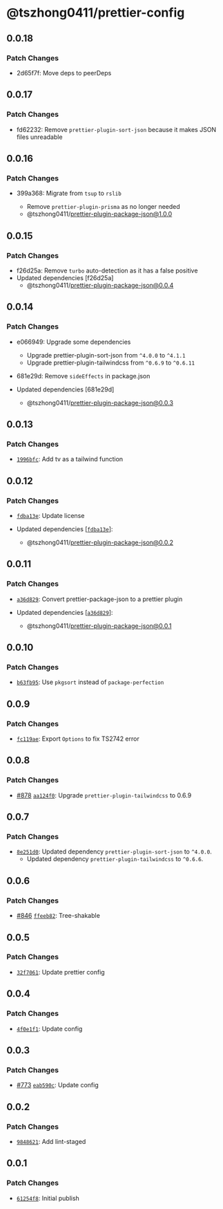 # @tszhong0411/prettier-config

## 0.0.18

### Patch Changes

- 2d65f7f: Move deps to peerDeps

## 0.0.17

### Patch Changes

- fd62232: Remove `prettier-plugin-sort-json` because it makes JSON files unreadable

## 0.0.16

### Patch Changes

- 399a368: Migrate from `tsup` to `rslib`

  - Remove `prettier-plugin-prisma` as no longer needed
  - @tszhong0411/prettier-plugin-package-json@1.0.0

## 0.0.15

### Patch Changes

- f26d25a: Remove `turbo` auto-detection as it has a false positive
- Updated dependencies [f26d25a]
  - @tszhong0411/prettier-plugin-package-json@0.0.4

## 0.0.14

### Patch Changes

- e066949: Upgrade some dependencies

  - Upgrade prettier-plugin-sort-json from `^4.0.0` to `^4.1.1`
  - Upgrade prettier-plugin-tailwindcss from `^0.6.9` to `^0.6.11`

- 681e29d: Remove `sideEffects` in package.json
- Updated dependencies [681e29d]
  - @tszhong0411/prettier-plugin-package-json@0.0.3

## 0.0.13

### Patch Changes

- [`1996bfc`](https://github.com/tszhong0411/nelsonlai.me/commit/1996bfcef91f09fa5e10a4108610d28ea80601ae): Add tv as a tailwind function

## 0.0.12

### Patch Changes

- [`fdba13e`](https://github.com/tszhong0411/nelsonlai.me/commit/fdba13e933085bec17f85ec686161377295e13f7): Update license

- Updated dependencies [[`fdba13e`](https://github.com/tszhong0411/nelsonlai.me/commit/fdba13e933085bec17f85ec686161377295e13f7)]:
  - @tszhong0411/prettier-plugin-package-json@0.0.2

## 0.0.11

### Patch Changes

- [`a36d829`](https://github.com/tszhong0411/nelsonlai.me/commit/a36d829b62622c785f0060debe3ab7ee7dd0ac05): Convert prettier-package-json to a prettier plugin

- Updated dependencies [[`a36d829`](https://github.com/tszhong0411/nelsonlai.me/commit/a36d829b62622c785f0060debe3ab7ee7dd0ac05)]:
  - @tszhong0411/prettier-plugin-package-json@0.0.1

## 0.0.10

### Patch Changes

- [`b63fb95`](https://github.com/tszhong0411/nelsonlai.me/commit/b63fb9579613f671d4382701d12c3c296f8348b4): Use `pkgsort` instead of `package-perfection`

## 0.0.9

### Patch Changes

- [`fc119ae`](https://github.com/tszhong0411/nelsonlai.me/commit/fc119ae7b1a366478489917ddedea7a3efd792af): Export `Options` to fix TS2742 error

## 0.0.8

### Patch Changes

- [#878](https://github.com/tszhong0411/nelsonlai.me/pull/878) [`aa124f0`](https://github.com/tszhong0411/nelsonlai.me/commit/aa124f0398aff3ac8448864bac25af54d9ccf220): Upgrade `prettier-plugin-tailwindcss` to 0.6.9

## 0.0.7

### Patch Changes

- [`8e251d0`](https://github.com/tszhong0411/nelsonlai.me/commit/8e251d073c19853086759036d41afd92bfe59b83): Updated dependency `prettier-plugin-sort-json` to `^4.0.0`.
  - Updated dependency `prettier-plugin-tailwindcss` to `^0.6.6`.

## 0.0.6

### Patch Changes

- [#846](https://github.com/tszhong0411/nelsonlai.me/pull/846) [`ffeeb82`](https://github.com/tszhong0411/nelsonlai.me/commit/ffeeb82b01e12597980fbb797e5d499591c23cc4): Tree-shakable

## 0.0.5

### Patch Changes

- [`32f7061`](https://github.com/tszhong0411/nelsonlai.me/commit/32f7061859adfb350d578faee083b2a30953da5f): Update prettier config

## 0.0.4

### Patch Changes

- [`4f0e1f1`](https://github.com/tszhong0411/nelsonlai.me/commit/4f0e1f11021036bb7506eba3ed8554df3ef7c7ea): Update config

## 0.0.3

### Patch Changes

- [#773](https://github.com/tszhong0411/nelsonlai.me/pull/773) [`eab590c`](https://github.com/tszhong0411/nelsonlai.me/commit/eab590c9d881b8a9a5ee65e1a213656e413e4114): Update config

## 0.0.2

### Patch Changes

- [`9848621`](https://github.com/tszhong0411/nelsonlai.me/commit/98486214c93881db6c292b424e03a7afa328f5c7): Add lint-staged

## 0.0.1

### Patch Changes

- [`61254f8`](https://github.com/tszhong0411/nelsonlai.me/commit/61254f80abb63f43310cefd5ccc4dcd8eb098875): Initial publish
